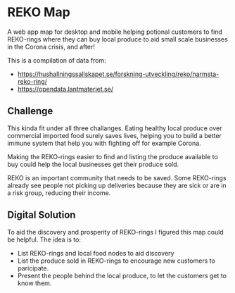 # REKO Map

A web app map for desktop and mobile helping potional customers to find REKO-rings where they can buy local produce to aid small scale businesses in the Corona crisis, and after!

This is a compilation of data from:
- https://hushallningssallskapet.se/forskning-utveckling/reko/narmsta-reko-ring/
- https://opendata.lantmateriet.se/

## Challenge

This kinda fit under all three challanges. Eating healthy local produce over commercial imported food surely saves lives, helping you to build a better immune system that help you with fighting off for example Corona.

Making the REKO-rings easier to find and listing the produce available to buy could help the local businesses get their produce sold.

REKO is an important community that needs to be saved. Some REKO-rings already see people not picking up deliveries because they are sick or are in a risk group, reducing their income.

## Digital Solution

To aid the discovery and prosperity of REKO-rings I figured this map could be helpful. The idea is to:

  - List REKO-rings and local food nodes to aid discovery
  - List the produce sold in REKO-rings to encourage new customers to paricipate.
  - Present the people behind the local produce, to let the customers get to know them.
